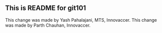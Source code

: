 ## This is README for git101

This change was made by Yash Pahalajani, MTS, Innovaccer.
This change was made by Parth Chauhan, Innovaccer.
